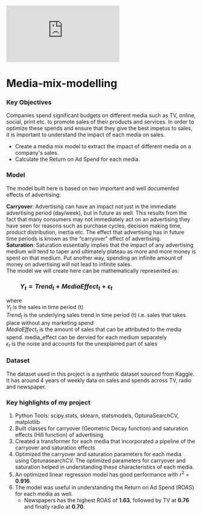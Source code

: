 ![MMM_Pic.pdf](https://github.com/Amiteshwar-Kukreja/Media-mix-modelling/files/10680085/MMM_Pic.pdf)

# Media-mix-modelling

### Key Objectives
Companies spend significant budgets on different media such as TV, online, social, print etc. to promote sales of their products and services. In order to optimize these spends and ensure that they give the best impetus to sales, it is important to understand the impact of each media on sales. <br> 

* Create a media mix model to extract the impact of different media on a company's sales. 
* Calculate the Return on Ad Spend for each media.

### Model

The model built here is based on two important and well documented effects of advertising:

**Carryover**: Advertising can have an impact not just in the immediate advertising period (day/week), but in future as well. This results from the fact that many consumers may not immediately act on an advertising they have seen for reasons such as purchase cycles, decision making time, product distribution, inertia etc. The effect that advertising has in future time periods is known as the "carryover" effect of advertising.<br>
**Saturation**: Saturation essentially implies that the impact of any advertising medium will tend to taper and ultimately plateau as more and more money is spent on that medium. Put another way, spending an infinite amount of money on advertising will not lead to infinite sales.<br> 
The model we will create here  can be mathematically represented as: <br>

### &emsp;&emsp; $Y_{t} = Trend_{t} + Media Effect_{t} + \epsilon_{t}$

where <br>
$Y_{t}$ is the sales in time period (t) <br>
$Trend_{t}$ is the underlying sales trend in time period (t) i.e. sales that takes place without any marketing spend <br>
$Media Effect_{t}$ is the amount of sales that can be attributed to the media spend. media_effect can be dervied for each medium separately <br>
$\epsilon_{t}$ is the noise and accounts for the unexplained part of sales <br>

### Dataset

The dataset used in this project is a synthetic dataset sourced from Kaggle. It has around 4 years of weekly data on sales and spends across TV, radio and newspaper. 

### Key highlights of my project
1. Python Tools: scipy.stats, sklearn, statsmodels, OptunaSearchCV, matplotlib
2. Built classes for carryover (Geometric Decay function) and saturation effects (Hill function) of advertising
3. Created a transformer for each media that incorporated a pipeline of the carryover and saturation effects
4. Optimized the carryover and saturation parameters for each media using OptunasearchCV. The optimized parameters for carryover and saturation helped in understanding these characteristics of each media.
5. An optimized linear regression model has good performance with $r^{2}$ = **0.916**. 
6. The model was useful in understanding the Return on Ad Spend (ROAS) for each media as well.
    - Newspapers has the highest ROAS of **1.63**, followed by TV at **0.76** and finally radio at **0.70**. 
